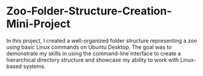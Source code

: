 # Zoo-Folder-Structure-Creation-Mini-Project
In this project, I created a well-organized folder structure representing a zoo using basic Linux commands on Ubuntu Desktop. The goal was to demonstrate my skills in using the command-line interface to create a hierarchical directory structure and showcase my ability to work with Linux-based systems.

